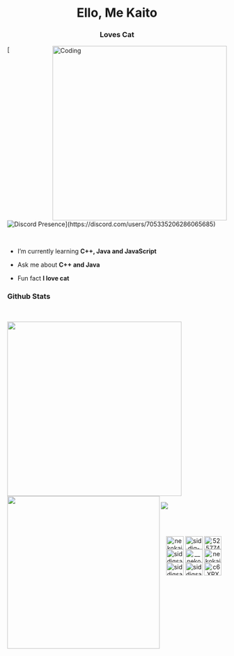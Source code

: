 <h1 align="center">Ello, Me <b>Kaito</b></h1>
<h3 align="center">Loves Cat</h3>
<img align="right" alt="Coding" width="400" src="https://media.giphy.com/media/v1.Y2lkPTc5MGI3NjExbzI1aThra2phc3oydGh3bWE1Z2xpYzh4bHI2djJjbHM2NWdmMHBtbSZlcD12MV9pbnRlcm5hbF9naWZfYnlfaWQmY3Q9cw/8fBuzTdpZyB4NDIXoZ/giphy.gif">

 [![Discord Presence](https://lanyard.kyrie25.me/api/705335206286065685?bg=282a36&imgStyle=circle&animatioanDuration=4s&waveColor=6272a4&waveSpotifyColor=1db954&hideDiscrim=true&borderRadius=30px&hideBadges=true&idleMessage=Probably%20doing%20something%20else...)](https://discord.com/users/705335206286065685)

<br>

-  I’m currently learning **C++, Java and JavaScript**

-  Ask me about **C++ and Java**

-  Fun fact **I love cat**



<h3 align="left">Github Stats</h3>
<br>

 <p align="left"> 
<a align="left"><img width="400" height="auto" src="https://github-readme-stats.vercel.app/api?username=nekokaito&show_icons=true&theme=radical" /></a>
  <img align="left" width="350" src="https://github-readme-stats.anuraghazra1.vercel.app/api/top-langs/?username=nekokaito&layout=compact&theme=radical" />
 </p>
<p align="left">
<a align="left"><img width="auto" src="http://github-profile-summary-cards.vercel.app/api/cards/profile-details?username=nekokaito&theme=radical" /></a>
</p>

<br>

<br>
<p align="center">
<a href="https://twitter.com/nekokaito_" target="blank"><img align="center" src="https://raw.githubusercontent.com/rahuldkjain/github-profile-readme-generator/master/src/images/icons/Social/twitter.svg" alt="nekokaito_" height="30" width="40" /></a>
<a href="https://www.linkedin.com/in/siddiqsazzad/" target="blank"><img align="center" src="https://raw.githubusercontent.com/rahuldkjain/github-profile-readme-generator/master/src/images/icons/Social/linked-in-alt.svg" alt="siddiq-sazzad-514249104" height="30" width="40" /></a>
<a href="https://stackoverflow.com/users/5257740" target="blank"><img align="center" src="https://raw.githubusercontent.com/rahuldkjain/github-profile-readme-generator/master/src/images/icons/Social/stack-overflow.svg" alt="5257740" height="30" width="40" /></a>
<a href="https://fb.com/siddiqsazzad" target="blank"><img align="center" src="https://raw.githubusercontent.com/rahuldkjain/github-profile-readme-generator/master/src/images/icons/Social/facebook.svg" alt="siddiqsazzad" height="30" width="40" /></a>
<a href="https://instagram.com/__nekokaito__" target="blank"><img align="center" src="https://raw.githubusercontent.com/rahuldkjain/github-profile-readme-generator/master/src/images/icons/Social/instagram.svg" alt="__nekokaito__" height="30" width="40" /></a>
<a href="https://www.youtube.com/c/nekokaitogamer" target="blank"><img align="center" src="https://raw.githubusercontent.com/rahuldkjain/github-profile-readme-generator/master/src/images/icons/Social/youtube.svg" alt="nekokaitogamer" height="30" width="40" /></a>
<a href="https://www.hackerrank.com/siddiqsazzad001" target="blank"><img align="center" src="https://raw.githubusercontent.com/rahuldkjain/github-profile-readme-generator/master/src/images/icons/Social/hackerrank.svg" alt="siddiqsazzad001" height="30" width="40" /></a>
<a href="https://codeforces.com/profile/siddiqsazzad001" target="blank"><img align="center" src="https://raw.githubusercontent.com/rahuldkjain/github-profile-readme-generator/master/src/images/icons/Social/codeforces.svg" alt="siddiqsazzad001" height="30" width="40" /></a>
<a href="https://discord.gg/c6XRX4VCSj" target="blank"><img align="center" src="https://raw.githubusercontent.com/rahuldkjain/github-profile-readme-generator/master/src/images/icons/Social/discord.svg" alt="c6XRX4VCSj" height="30" width="40" /></a>
</p>
